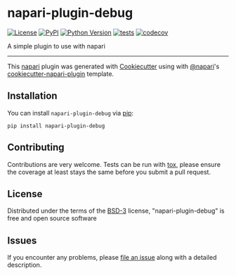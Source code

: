 # napari-plugin-debug

[![License](https://img.shields.io/pypi/l/napari-plugin-debug.svg?color=green)](https://github.com/JoOkuma/napari-plugin-debug/raw/master/LICENSE)
[![PyPI](https://img.shields.io/pypi/v/napari-plugin-debug.svg?color=green)](https://pypi.org/project/napari-plugin-debug)
[![Python Version](https://img.shields.io/pypi/pyversions/napari-plugin-debug.svg?color=green)](https://python.org)
[![tests](https://github.com/JoOkuma/napari-plugin-debug/workflows/tests/badge.svg)](https://github.com/JoOkuma/napari-plugin-debug/actions)
[![codecov](https://codecov.io/gh/JoOkuma/napari-plugin-debug/branch/master/graph/badge.svg)](https://codecov.io/gh/JoOkuma/napari-plugin-debug)

A simple plugin to use with napari

----------------------------------

This [napari] plugin was generated with [Cookiecutter] using with [@napari]'s [cookiecutter-napari-plugin] template.

<!--
Don't miss the full getting started guide to set up your new package:
https://github.com/napari/cookiecutter-napari-plugin#getting-started

and review the napari docs for plugin developers:
https://napari.org/docs/plugins/index.html
-->

## Installation

You can install `napari-plugin-debug` via [pip]:

    pip install napari-plugin-debug

## Contributing

Contributions are very welcome. Tests can be run with [tox], please ensure
the coverage at least stays the same before you submit a pull request.

## License

Distributed under the terms of the [BSD-3] license,
"napari-plugin-debug" is free and open source software

## Issues

If you encounter any problems, please [file an issue] along with a detailed description.

[napari]: https://github.com/napari/napari
[Cookiecutter]: https://github.com/audreyr/cookiecutter
[@napari]: https://github.com/napari
[MIT]: http://opensource.org/licenses/MIT
[BSD-3]: http://opensource.org/licenses/BSD-3-Clause
[GNU GPL v3.0]: http://www.gnu.org/licenses/gpl-3.0.txt
[GNU LGPL v3.0]: http://www.gnu.org/licenses/lgpl-3.0.txt
[Apache Software License 2.0]: http://www.apache.org/licenses/LICENSE-2.0
[Mozilla Public License 2.0]: https://www.mozilla.org/media/MPL/2.0/index.txt
[cookiecutter-napari-plugin]: https://github.com/napari/cookiecutter-napari-plugin
[file an issue]: https://github.com/JoOkuma/napari-plugin-debug/issues
[napari]: https://github.com/napari/napari
[tox]: https://tox.readthedocs.io/en/latest/
[pip]: https://pypi.org/project/pip/
[PyPI]: https://pypi.org/
